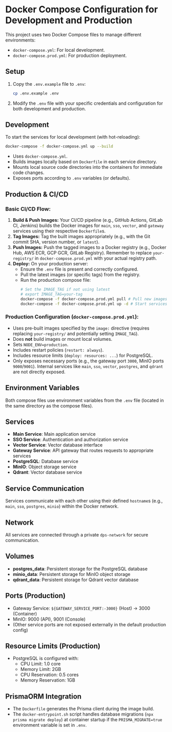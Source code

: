 # Docker Compose Configuration for Development and Production

This project uses two Docker Compose files to manage different environments:

-   `docker-compose.yml`: For local development.
-   `docker-compose.prod.yml`: For production deployment.

## Setup

1.  Copy the `.env.example` file to `.env`:
    ```bash
    cp .env.example .env
    ```

2.  Modify the `.env` file with your specific credentials and configuration for both development and production.

## Development

To start the services for local development (with hot-reloading):

```bash
docker-compose -f docker-compose.yml up --build
```

-   Uses `docker-compose.yml`.
-   Builds images locally based on `Dockerfile` in each service directory.
-   Mounts local source code directories into the containers for immediate code changes.
-   Exposes ports according to `.env` variables (or defaults).

## Production & CI/CD

### Basic CI/CD Flow:

1.  **Build & Push Images:** Your CI/CD pipeline (e.g., GitHub Actions, GitLab CI, Jenkins) builds the Docker images for `main`, `sso`, `vector`, and `gateway` services using their respective `Dockerfile`s.
2.  **Tag Images:** Tag the built images appropriately (e.g., with the Git commit SHA, version number, or `latest`).
3.  **Push Images:** Push the tagged images to a Docker registry (e.g., Docker Hub, AWS ECR, GCP GCR, GitLab Registry). Remember to replace `your-registry/` in `docker-compose.prod.yml` with your actual registry path.
4.  **Deploy:** On your production server:
    *   Ensure the `.env` file is present and correctly configured.
    *   Pull the latest images (or specific tags) from the registry.
    *   Run the production compose file:
        ```bash
        # Set the IMAGE_TAG if not using latest
        # export IMAGE_TAG=your-tag
        docker-compose -f docker-compose.prod.yml pull # Pull new images
        docker-compose -f docker-compose.prod.yml up -d # Start services
        ```

### Production Configuration (`docker-compose.prod.yml`):

-   Uses pre-built images specified by the `image:` directive (requires replacing `your-registry/` and potentially setting `IMAGE_TAG`).
-   Does **not** build images or mount local volumes.
-   Sets `NODE_ENV=production`.
-   Includes restart policies (`restart: always`).
-   Includes resource limits (`deploy: resources: ...`) for PostgreSQL.
-   Only exposes necessary ports (e.g., the gateway port `3000`, MinIO ports `9000`/`9001`). Internal services like `main`, `sso`, `vector`, `postgres`, and `qdrant` are not directly exposed.

## Environment Variables

Both compose files use environment variables from the `.env` file (located in the same directory as the compose files).

## Services

-   **Main Service**: Main application service
-   **SSO Service**: Authentication and authorization service
-   **Vector Service**: Vector database interface
-   **Gateway Service**: API gateway that routes requests to appropriate services
-   **PostgreSQL**: Database service
-   **MinIO**: Object storage service
-   **Qdrant**: Vector database service

## Service Communication

Services communicate with each other using their defined `hostname`s (e.g., `main`, `sso`, `postgres`, `minio`) within the Docker network.

## Network

All services are connected through a private `dps-network` for secure communication.

## Volumes

-   **postgres_data**: Persistent storage for the PostgreSQL database
-   **minio_data**: Persistent storage for MinIO object storage
-   **qdrant_data**: Persistent storage for Qdrant vector database

## Ports (Production)

-   Gateway Service: `${GATEWAY_SERVICE_PORT:-3000}` (Host) -> 3000 (Container)
-   MinIO: 9000 (API), 9001 (Console)
-   (Other service ports are not exposed externally in the default production config)

## Resource Limits (Production)

-   PostgreSQL is configured with:
    -   CPU Limit: 1.0 core
    -   Memory Limit: 2GB
    -   CPU Reservation: 0.5 cores
    -   Memory Reservation: 1GB

## PrismaORM Integration

-   The `Dockerfile` generates the Prisma client during the image build.
-   The `docker-entrypoint.sh` script handles database migrations (`npx prisma migrate deploy`) at container startup if the `PRISMA_MIGRATE=true` environment variable is set in `.env`. 